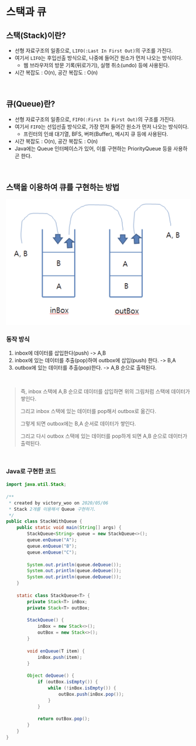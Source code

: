 # 스택과 큐

## 스택(Stack)이란?
- 선형 자료구조의 일종으로, `LIFO(:Last In First Out)`의 구조를 가진다.
- 여기서 `LIFO`는 후입선출 방식으로, 나중에 들어간 원소가 먼저 나오는 방식이다.
   - 웹 브라우저의 방문 기록(뒤로가기), 실행 취소(undo) 등에 사용된다.
- 시간 복잡도 : O(n), 공간 복잡도 : O(n)

<br/>

## 큐(Queue)란?
- 선형 자료구조의 일종으로, `FIFO(:First In First Out)`의 구조를 가진다.
- 여기서 `FIFO`는 선입선출 방식으로, 가장 먼저 들어간 원소가 먼저 나오는 방식이다.
    - 프린터의 인쇄 대기열, BFS, 버퍼(Buffer), 메시지 큐 등에 사용된다.
- 시간 복잡도 : O(n), 공간 복잡도 : O(n)
- Java에는 Queue 인터페이스가 있어, 이를 구현하는 PriorityQueue 등을 사용하곤 한다.

<br/>

## 스택을 이용하여 큐를 구현하는 방법
<img src="https://github.com/2dongyeop/TIL/blob/main/Data-Structure/stack-make-queue.png" />

### 동작 방식 
1. inbox에 데이터를 삽입한다(push) -> A,B
2. inbox에 있는 데이터를 추출(pop)하여 outbox에 삽입(push) 한다. -> B,A
3. outbox에 있는 데이터를 추출(pop)한다. -> A,B 순으로 출력된다.

<br/>

> 즉, inbox 스택에 A,B 순으로 데이터를 삽입하면 위의 그림처럼 스택에 데이터가 쌓인다. 
>
> 그리고 inbox 스택에 있는 데이터를 pop해서 outbox로 옮긴다. 
>
> 그렇게 되면 outbox에는 B,A 순서로 데이터가 쌓인다.
>
> 그리고 다시 outbox 스택에 있는 데이터를 pop하게 되면 A,B 순으로 데이터가 출력된다.

<br/>

### Java로 구현한 코드
```Java
import java.util.Stack;

/**
 * created by victory_woo on 2020/05/06
 * Stack 2개를 이용해서 Queue 구현하기.
 */
public class StackWithQueue {
    public static void main(String[] args) {
        StackQueue<String> queue = new StackQueue<>();
        queue.enQueue("A");
        queue.enQueue("B");
        queue.enQueue("C");

        System.out.println(queue.deQueue());
        System.out.println(queue.deQueue());
        System.out.println(queue.deQueue());
    }

    static class StackQueue<T> {
        private Stack<T> inBox;
        private Stack<T> outBox;

        StackQueue() {
            inBox = new Stack<>();
            outBox = new Stack<>();
        }

        void enQueue(T item) {
            inBox.push(item);
        }

        Object deQueue() {
            if (outBox.isEmpty()) {
                while (!inBox.isEmpty()) {
                    outBox.push(inBox.pop());
                }
            }

            return outBox.pop();
        }
    }
}

```